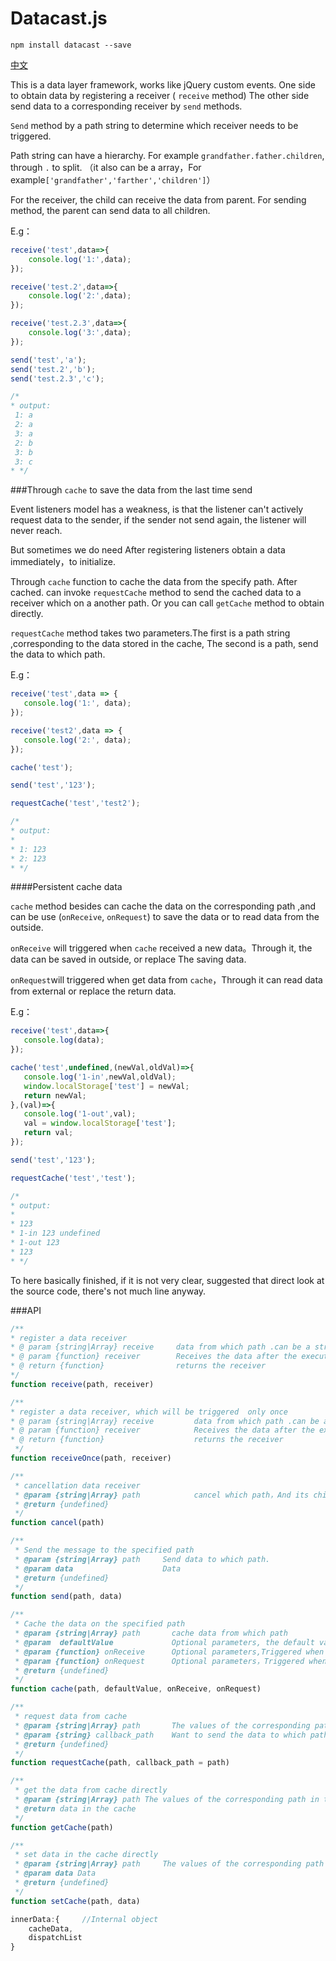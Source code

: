 # Datacast.js


```
npm install datacast --save
```

[中文](README.md)


This is a data layer framework, works like jQuery custom events. One side to obtain data by registering a receiver ( `receive` method)
The other side send data to a corresponding receiver by `send` methods.

`Send` method by a path string to determine which receiver needs to be triggered.
 
Path string can have a hierarchy. For example `grandfather.father.children`,  through `.` to split.
（it also can be a array，For example`['grandfather','farther','children']`）

For the receiver, the child can receive the data from parent. For sending method, the parent can send data to all children.

E.g：
```javascript
receive('test',data=>{
    console.log('1:',data);
});

receive('test.2',data=>{
    console.log('2:',data);
});

receive('test.2.3',data=>{
    console.log('3:',data);
});

send('test','a');
send('test.2','b');
send('test.2.3','c');

/*
* output:
 1: a
 2: a
 3: a
 2: b
 3: b
 3: c
* */
```

###Through `cache` to save the data from the last time send

Event listeners model has a weakness, is that the listener can't actively request data to the sender, 
if the sender not send again, the listener will never reach.


But sometimes we do need After registering listeners obtain a data immediately，to initialize.

Through ` cache ` function to cache the data from  the specify path.
After cached. can invoke ` requestCache ` method to send the cached data to a receiver which on a another path.
Or you can call ` getCache ` method to obtain directly.

` requestCache ` method takes two parameters.The first is a path string ,corresponding to the data stored in the cache,
The second is a path, send the data  to which path.

E.g：

```javascript
receive('test',data => {
   console.log('1:', data);
});

receive('test2',data => {
   console.log('2:', data);
});

cache('test');

send('test','123');

requestCache('test','test2');

/*
* output:
*
* 1: 123
* 2: 123
* */
```
####Persistent cache data

` cache ` method besides can cache the data on the corresponding path ,and can be use (` onReceive `, ` onRequest `)
to save the data or to read data from the outside.

`onReceive` will triggered when  `cache` received a new data。Through it, the data can be saved in outside, or replace The saving data.

`onRequest`will triggered when get data from `cache`，Through it can read data from external or replace the return data.

E.g：

```javascript
receive('test',data=>{
   console.log(data);
});

cache('test',undefined,(newVal,oldVal)=>{
   console.log('1-in',newVal,oldVal);
   window.localStorage['test'] = newVal;
   return newVal;
},(val)=>{
   console.log('1-out',val);
   val = window.localStorage['test'];
   return val;
});

send('test','123');

requestCache('test','test');

/*
* output:
*
* 123
* 1-in 123 undefined
* 1-out 123
* 123
* */
```

To here basically finished, if it is not very clear, suggested that direct look at the source code, there's not much line anyway.

###API


```javascript
/**
* register a data receiver
* @ param {string|Array} receive     data from which path .can be a string or array (the string through the '. 'to split level)
* @ param {function} receiver        Receives the data after the execution of the callback function, the callback function accepts two parameters (data: data, path: the path string)
* @ return {function}                returns the receiver
*/
function receive(path, receiver)
```

```javascript
/**
* register a data receiver, which will be triggered  only once
* @ param {string|Array} receive         data from which path .can be a string or array (the string through the '. 'to split level)
* @ param {function} receiver            Receives the data after the execution of the callback function, the callback function accepts two parameters (data: data, path: the path string)
* @ return {function}                    returns the receiver
 */
function receiveOnce(path, receiver)
```

```javascript
/**
 * cancellation data receiver
 * @param {string|Array} path            cancel which path，And its children.can be a string or array(the string through the '. 'to split level)
 * @return {undefined}
 */
function cancel(path)
```

```javascript
/**
 * Send the message to the specified path
 * @param {string|Array} path     Send data to which path.
 * @param data                    Data
 * @return {undefined}
 */
function send(path, data)
```

```javascript
/**
 * Cache the data on the specified path
 * @param {string|Array} path       cache data from which path
 * @param  defaultValue             Optional parameters, the default values
 * @param {function} onReceive      Optional parameters,Triggered when update the data in the cache。The callback function accepts two parameters (newValue: new value, oldValue: old value) after the execution needs to return a value, used to replace to cache values
 * @param {function} onRequest      Optional parameters，Triggered when get the data from the cache。The callback function accepts a parameter (Value: the Value in the cache) after the execution needs to return a Value to the caller
 * @return {undefined}
 */
function cache(path, defaultValue, onReceive, onRequest)
```

```javascript
/**
 * request data from cache
 * @param {string|Array} path       The values of the corresponding path in the cache
 * @param {string} callback_path    Want to send the data to which path.if ignore，callback_path equals to path
 * @return {undefined}
 */
function requestCache(path, callback_path = path)
```

```javascript
/**
 * get the data from cache directly
 * @param {string|Array} path The values of the corresponding path in the cache
 * @return data in the cache
 */
function getCache(path)
```

```javascript
/**
 * set data in the cache directly
 * @param {string|Array} path     The values of the corresponding path in the cache
 * @param data Data
 * @return {undefined}
 */
function setCache(path, data)
```

```javascript
innerData:{     //Internal object
    cacheData,  
    dispatchList
}
```